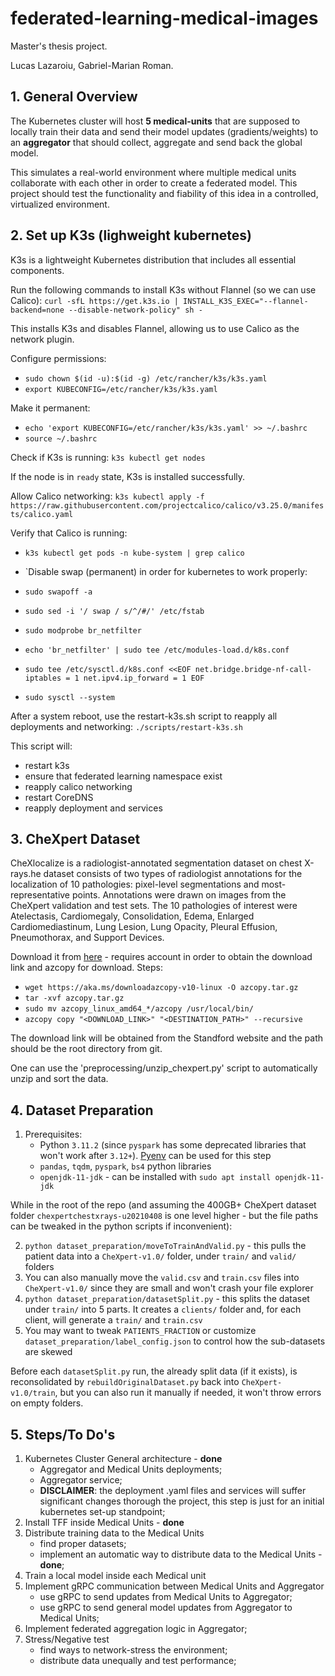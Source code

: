 # federated-learning-medical-images

Master's thesis project.

Lucas Lazaroiu, Gabriel-Marian Roman.

## 1. General Overview

The Kubernetes cluster will host **5 medical-units** that are supposed to locally train their data and send their model updates (gradients/weights) to an **aggregator** that should collect, aggregate and send back the global model. 

This simulates a real-world environment where multiple medical units collaborate with each other in order to create a federated model. This project should test the functionality and fiability of this idea in a controlled, virtualized environment. 

## 2. Set up K3s (lighweight kubernetes)

K3s is a lightweight Kubernetes distribution that includes all essential components.

Run the following commands to install K3s without Flannel (so we can use Calico): `curl -sfL https://get.k3s.io | INSTALL_K3S_EXEC="--flannel-backend=none --disable-network-policy" sh -`

This installs K3s and disables Flannel, allowing us to use Calico as the network plugin.

Configure permissions:
- `sudo chown $(id -u):$(id -g) /etc/rancher/k3s/k3s.yaml`
- `export KUBECONFIG=/etc/rancher/k3s/k3s.yaml`

Make it permanent:
- `echo 'export KUBECONFIG=/etc/rancher/k3s/k3s.yaml' >> ~/.bashrc`
- `source ~/.bashrc`

Check if K3s is running: `k3s kubectl get nodes`

If the node is in `ready` state, K3s is installed successfully.

Allow Calico networking: `k3s kubectl apply -f https://raw.githubusercontent.com/projectcalico/calico/v3.25.0/manifests/calico.yaml`

Verify that Calico is running:
- `k3s kubectl get pods -n kube-system | grep calico`

- `Disable swap (permanent) in order for kubernetes to work properly:
- `sudo swapoff -a`
- `sudo sed -i '/ swap / s/^/#/' /etc/fstab`
- `sudo modprobe br_netfilter`
- `echo 'br_netfilter' | sudo tee /etc/modules-load.d/k8s.conf`
- `sudo tee /etc/sysctl.d/k8s.conf <<EOF
net.bridge.bridge-nf-call-iptables = 1
net.ipv4.ip_forward = 1
EOF`
- `sudo sysctl --system`

After a system reboot, use the restart-k3s.sh script to reapply all deployments and networking: `./scripts/restart-k3s.sh`

This script will:
- restart k3s
- ensure that federated learning namespace exist
- reapply calico networking
- restart CoreDNS
- reapply deployment and services

## 3. CheXpert Dataset

CheXlocalize is a radiologist-annotated segmentation dataset on chest X-rays.he dataset consists of two types of radiologist annotations 
for the localization of 10 pathologies: pixel-level segmentations and most-representative points. Annotations were drawn on images from 
the CheXpert validation and test sets.  The 10 pathologies of interest were Atelectasis, Cardiomegaly, Consolidation, Edema, Enlarged 
Cardiomediastinum, Lung Lesion, Lung Opacity, Pleural Effusion, Pneumothorax, and Support Devices. 

Download it from [here](https://stanfordaimi.azurewebsites.net/datasets/8cbd9ed4-2eb9-4565-affc-111cf4f7ebe2) - requires account in order to
obtain the download link and azcopy for download. Steps:
- `wget https://aka.ms/downloadazcopy-v10-linux -O azcopy.tar.gz`
- `tar -xvf azcopy.tar.gz`
- `sudo mv azcopy_linux_amd64_*/azcopy /usr/local/bin/`
- `azcopy copy "<DOWNLOAD_LINK>" "<DESTINATION_PATH>" --recursive`

The download link will be obtained from the Standford website and the path should be the root directory from git.

One can use the 'preprocessing/unzip_chexpert.py' script to automatically unzip and sort the data.

## 4. Dataset Preparation
1. Prerequisites:
    - Python `3.11.2` (since `pyspark` has some deprecated libraries that won't 
    work after `3.12+`). 
    [Pyenv](https://github.com/pyenv/pyenv?tab=readme-ov-file#installation) can 
    be used for this step
    - `pandas`, `tqdm`, `pyspark`, `bs4` python libraries
    - `openjdk-11-jdk` - can be installed with `sudo apt install openjdk-11-jdk`

While in the root of the repo (and assuming the 400GB+ CheXpert dataset 
folder `chexpertchestxrays-u20210408` is one level higher - but the file
paths can be tweaked in the python scripts if inconvenient):

2. `python dataset_preparation/moveToTrainAndValid.py` - this pulls 
    the patient data into a `CheXpert-v1.0/` folder, under `train/` and 
    `valid/` folders
3. You can also manually move the `valid.csv` and `train.csv` files into
    `CheXpert-v1.0/` since they are small and won't crash your file explorer
4. `python dataset_preparation/datasetSplit.py` - this splits the dataset
    under `train/` into 5 parts. It creates a `clients/` folder and, for each
    client, will generate a `train/` and `train.csv`
5. You may want to tweak `PATIENTS_FRACTION` or customize 
    `dataset_preparation/label_config.json` to control how the sub-datasets
    are skewed

Before each `datasetSplit.py` run, the already split data (if it exists),
is reconsolidated by `rebuildOriginalDataset.py` back into 
`CheXpert-v1.0/train`, but you can also run it manually if needed, 
it won't throw errors on empty folders.

## 5. Steps/To Do's

1. Kubernetes Cluster General architecture - **done**
    - Aggregator and Medical Units deployments;
    - Aggregator service;
    - **DISCLAIMER**: the deployment .yaml files and services will suffer significant changes thorough the project, this step is just for an initial kubernetes set-up standpoint;
2. Install TFF inside Medical Units - **done**
3. Distribute training data to the Medical Units
    - find proper datasets;
    - implement an automatic way to distribute data to the Medical Units - **done**;
4. Train a local model inside each Medical unit
5. Implement gRPC communication between Medical Units and Aggregator
    - use gRPC to send updates from Medical Units to Aggregator;
    - use gRPC to send general model updates from Aggregator to Medical Units;
6. Implement federated aggregation logic in Aggregator;
7. Stress/Negative test
    - find ways to network-stress the environment;
    - distribute data unequally and test performance;
